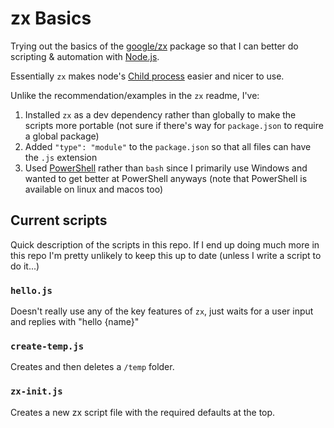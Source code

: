 # zx Basics

Trying out the basics of the [google/zx](https://github.com/google/zx) package so that I can better do scripting & automation with [Node.js](https://nodejs.org/en/).

Essentially `zx` makes node's [Child process](https://nodejs.org/api/child_process.html) easier and nicer to use.

Unlike the recommendation/examples in the `zx` readme, I've:

1. Installed `zx` as a dev dependency rather than globally to make the scripts more portable (not sure if there's way for `package.json` to require a global package)
2. Added `"type": "module"` to the `package.json` so that all files can have the `.js` extension
3. Used [PowerShell](https://github.com/PowerShell/PowerShell/tree/master/docs/learning-powershell) rather than `bash` since I primarily use Windows and wanted to get better at PowerShell anyways (note that PowerShell is available on linux and macos too)

## Current scripts
Quick description of the scripts in this repo. If I end up doing much more in this repo I'm pretty unlikely to keep this up to date (unless I write a script to do it...)

### `hello.js`
Doesn't really use any of the key features of `zx`, just waits for a user input and replies with "hello {name}"

### `create-temp.js`
Creates and then deletes a `/temp` folder.

### `zx-init.js`
Creates a new zx script file with the required defaults at the top.